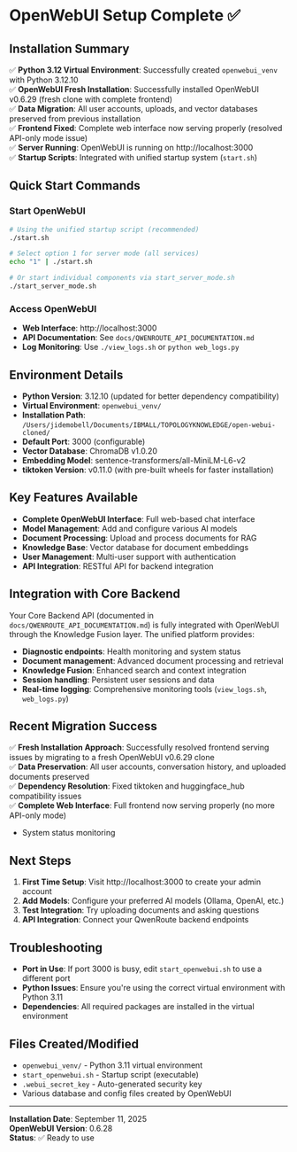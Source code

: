 # OpenWebUI Setup Complete ✅

## Installation Summary

✅ **Python 3.12 Virtual Environment**: Successfully created `openwebui_venv` with Python 3.12.10  
✅ **OpenWebUI Fresh Installation**: Successfully installed OpenWebUI v0.6.29 (fresh clone with complete frontend)  
✅ **Data Migration**: All user accounts, uploads, and vector databases preserved from previous installation  
✅ **Frontend Fixed**: Complete web interface now serving properly (resolved API-only mode issue)  
✅ **Server Running**: OpenWebUI is running on http://localhost:3000  
✅ **Startup Scripts**: Integrated with unified startup system (`start.sh`)  

## Quick Start Commands

### Start OpenWebUI
```bash
# Using the unified startup script (recommended)
./start.sh

# Select option 1 for server mode (all services)
echo "1" | ./start.sh

# Or start individual components via start_server_mode.sh
./start_server_mode.sh
```

### Access OpenWebUI
- **Web Interface**: http://localhost:3000
- **API Documentation**: See `docs/QWENROUTE_API_DOCUMENTATION.md`
- **Log Monitoring**: Use `./view_logs.sh` or `python web_logs.py`

## Environment Details

- **Python Version**: 3.12.10 (updated for better dependency compatibility)
- **Virtual Environment**: `openwebui_venv/`
- **Installation Path**: `/Users/jidemobell/Documents/IBMALL/TOPOLOGYKNOWLEDGE/open-webui-cloned/`
- **Default Port**: 3000 (configurable)
- **Vector Database**: ChromaDB v1.0.20
- **Embedding Model**: sentence-transformers/all-MiniLM-L6-v2
- **tiktoken Version**: v0.11.0 (with pre-built wheels for faster installation)

## Key Features Available

- **Complete OpenWebUI Interface**: Full web-based chat interface
- **Model Management**: Add and configure various AI models
- **Document Processing**: Upload and process documents for RAG
- **Knowledge Base**: Vector database for document embeddings
- **User Management**: Multi-user support with authentication
- **API Integration**: RESTful API for backend integration

## Integration with Core Backend

Your Core Backend API (documented in `docs/QWENROUTE_API_DOCUMENTATION.md`) is fully integrated with OpenWebUI through the Knowledge Fusion layer. The unified platform provides:

- **Diagnostic endpoints**: Health monitoring and system status
- **Document management**: Advanced document processing and retrieval
- **Knowledge Fusion**: Enhanced search and context integration  
- **Session handling**: Persistent user sessions and data
- **Real-time logging**: Comprehensive monitoring tools (`view_logs.sh`, `web_logs.py`)

## Recent Migration Success

✅ **Fresh Installation Approach**: Successfully resolved frontend serving issues by migrating to a fresh OpenWebUI v0.6.29 clone  
✅ **Data Preservation**: All user accounts, conversation history, and uploaded documents preserved  
✅ **Dependency Resolution**: Fixed tiktoken and huggingface_hub compatibility issues  
✅ **Complete Web Interface**: Full frontend now serving properly (no more API-only mode)
- System status monitoring

## Next Steps

1. **First Time Setup**: Visit http://localhost:3000 to create your admin account
2. **Add Models**: Configure your preferred AI models (Ollama, OpenAI, etc.)
3. **Test Integration**: Try uploading documents and asking questions
4. **API Integration**: Connect your QwenRoute backend endpoints

## Troubleshooting

- **Port in Use**: If port 3000 is busy, edit `start_openwebui.sh` to use a different port
- **Python Issues**: Ensure you're using the correct virtual environment with Python 3.11
- **Dependencies**: All required packages are installed in the virtual environment

## Files Created/Modified

- `openwebui_venv/` - Python 3.11 virtual environment
- `start_openwebui.sh` - Startup script (executable)
- `.webui_secret_key` - Auto-generated security key
- Various database and config files created by OpenWebUI

---

**Installation Date**: September 11, 2025  
**OpenWebUI Version**: 0.6.28  
**Status**: ✅ Ready to use
